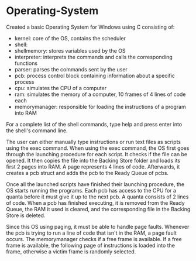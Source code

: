 # Operating-System

  Created a basic Operating System for Windows using C consisting of: 
  - kernel: core of the OS, contains the scheduler
  - shell: 
  - shellmemory: stores variables used by the OS
  - interpreter: interprets the commands and calls the corresponding functions
  - parser: parses the commands sent by the user 
  - pcb: process control block containing information about a specific process
  - cpu: simulates the CPU of a computer
  - ram: simulates the memory of a computer, 10 frames of 4 lines of code each
  - memorymanager: responsible for loading the instructions of a program into RAM
  
  
  For a complete list of the shell commands, type help and press enter into the shell's command line.
  
  The user can either manually type instructions or run text files as scripts using the exec command.
  When using the exec command, the OS first goes through the launching procedure for each script. It checks if the file can be opened. It then copies the file into the Backing Store folder and loads its first 2 pages into RAM. A page represents 4 lines of code. Afterwards, it creates a pcb struct and adds the pcb to the Ready Queue of pcbs. 
  
  Once all the launched scripts have finished their launching procedure, the OS starts running the programs. Each pcb has access to the CPU for a quanta before it must give it up to the next pcb. A quanta consists of 2 lines of code. When a pcb has finished executing, it is removed from the Ready Queue, the RAM it used is cleared, and the corresponding file in the Backing Store is deleted.
  
  Since this OS using paging, it must be able to handle page faults. Whenever the pcb is trying to run a line of code that isn't in the RAM, a page fault occurs. The memorymanager checks if a free frame is available. If a free frame is available, the following page of instructions is loaded into the frame, otherwise a victim frame is randomly selected.
